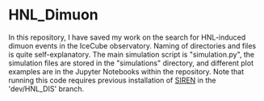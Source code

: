 # HNL_Dimuon
In this repository, I have saved my work on the search for HNL-induced dimuon events in the IceCube observatory. Naming of directories and files is quite self-explanatory. The main simulation script is "simulation.py", the simulation files are stored in the "simulations" directory, and different plot examples are in the Jupyter Notebooks within the repository. Note that running this code requires previous installation of [SIREN](https://github.com/Harvard-Neutrino/SIREN/tree/dev/HNL_DIS) in the 'dev/HNL_DIS' branch. 

